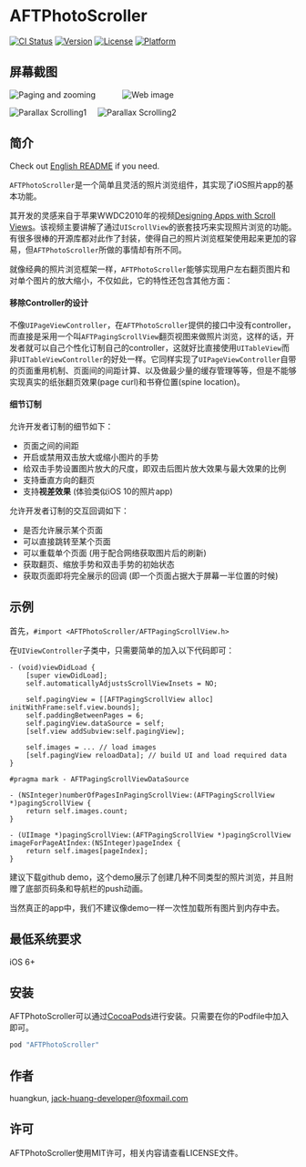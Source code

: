 # AFTPhotoScroller

[![CI Status](http://img.shields.io/travis/huangkun/AFTPhotoScroller.svg?style=flat)](https://travis-ci.org/huangkun/AFTPhotoScroller)
[![Version](https://img.shields.io/cocoapods/v/AFTPhotoScroller.svg?style=flat)](http://cocoapods.org/pods/AFTPhotoScroller)
[![License](https://img.shields.io/cocoapods/l/AFTPhotoScroller.svg?style=flat)](http://cocoapods.org/pods/AFTPhotoScroller)
[![Platform](https://img.shields.io/cocoapods/p/AFTPhotoScroller.svg?style=flat)](http://cocoapods.org/pods/AFTPhotoScroller)

## 屏幕截图

![Paging and zooming](https://github.com/huang-kun/AFTPhotoScroller/blob/master/video1.gif) &nbsp;&nbsp;&nbsp;&nbsp;&nbsp;&nbsp;&nbsp;&nbsp;&nbsp;&nbsp; ![Web image](https://github.com/huang-kun/AFTPhotoScroller/blob/master/video2.gif) 


![Parallax Scrolling1](https://github.com/huang-kun/AFTPhotoScroller/blob/master/video3.gif)&nbsp;&nbsp;&nbsp;&nbsp;&nbsp;![Parallax Scrolling2](https://github.com/huang-kun/AFTPhotoScroller/blob/master/video4.gif)

## 简介

Check out [English README](https://github.com/huang-kun/AFTPhotoScroller/blob/master/README.md) if you need.
<br />

`AFTPhotoScroller`是一个简单且灵活的照片浏览组件，其实现了iOS照片app的基本功能。

其开发的灵感来自于苹果WWDC2010年的视频[Designing Apps with Scroll Views](https://developer.apple.com/videos/play/wwdc2010/104/)。该视频主要讲解了通过`UIScrollView`的嵌套技巧来实现照片浏览的功能。有很多很棒的开源库都对此作了封装，使得自己的照片浏览框架使用起来更加的容易，但`AFTPhotoScroller`所做的事情却有所不同。

就像经典的照片浏览框架一样，`AFTPhotoScroller`能够实现用户左右翻页图片和对单个图片的放大缩小，不仅如此，它的特性还包含其他方面：

#### 移除Controller的设计

不像`UIPageViewController`，在`AFTPhotoScroller`提供的接口中没有controller，而直接是采用一个叫`AFTPagingScrollView`翻页视图来做照片浏览，这样的话，开发者就可以自己个性化订制自己的controller，这就好比直接使用`UITableView`而非`UITableViewController`的好处一样。它同样实现了`UIPageViewController`自带的页面重用机制、页面间的间距计算、以及做最少量的缓存管理等等，但是不能够实现真实的纸张翻页效果(page curl)和书脊位置(spine location)。

#### 细节订制

允许开发者订制的细节如下：

- 页面之间的间距
- 开启或禁用双击放大或缩小图片的手势
- 给双击手势设置图片放大的尺度，即双击后图片放大效果与最大效果的比例
- 支持垂直方向的翻页
- 支持**视差效果** (体验类似iOS 10的照片app)

允许开发者订制的交互回调如下：

- 是否允许展示某个页面
- 可以直接跳转至某个页面
- 可以重载单个页面 (用于配合网络获取图片后的刷新)
- 获取翻页、缩放手势和双击手势的初始状态
- 获取页面即将完全展示的回调 (即一个页面占据大于屏幕一半位置的时候)

## 示例

首先，`#import <AFTPhotoScroller/AFTPagingScrollView.h>`

在`UIViewController`子类中，只需要简单的加入以下代码即可：

```
- (void)viewDidLoad {
    [super viewDidLoad];
    self.automaticallyAdjustsScrollViewInsets = NO;
    
    self.pagingView = [[AFTPagingScrollView alloc] initWithFrame:self.view.bounds];
    self.paddingBetweenPages = 6;
    self.pagingView.dataSource = self;
    [self.view addSubview:self.pagingView];
    
    self.images = ... // load images
    [self.pagingView reloadData]; // build UI and load required data
}

#pragma mark - AFTPagingScrollViewDataSource

- (NSInteger)numberOfPagesInPagingScrollView:(AFTPagingScrollView *)pagingScrollView {
    return self.images.count;
}

- (UIImage *)pagingScrollView:(AFTPagingScrollView *)pagingScrollView imageForPageAtIndex:(NSInteger)pageIndex {
    return self.images[pageIndex];
}
```

建议下载github demo，这个demo展示了创建几种不同类型的照片浏览，并且附赠了底部页码条和导航栏的push动画。

当然真正的app中，我们不建议像demo一样一次性加载所有图片到内存中去。

## 最低系统要求

iOS 6+

## 安装

AFTPhotoScroller可以通过[CocoaPods](http://cocoapods.org)进行安装。只需要在你的Podfile中加入即可。

```ruby
pod "AFTPhotoScroller"
```

## 作者

huangkun, jack-huang-developer@foxmail.com

## 许可

AFTPhotoScroller使用MIT许可，相关内容请查看LICENSE文件。


